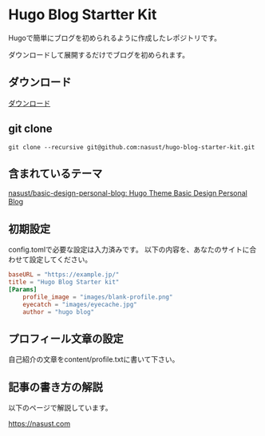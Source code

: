 # Hugo Blog Startter Kit

Hugoで簡単にブログを初められるように作成したレポジトリです。

ダウンロードして展開するだけでブログを初められます。



## ダウンロード

[ダウンロード](https://github.com/nasust/hugo-blog-starter-kit/archive/v0.1.zip)

## git clone

``git clone --recursive git@github.com:nasust/hugo-blog-starter-kit.git``

## 含まれているテーマ

[nasust/basic\-design\-personal\-blog: Hugo Theme Basic Design Personal Blog](https://github.com/nasust/basic-design-personal-blog)

## 初期設定

config.tomlで必要な設定は入力済みです。
以下の内容を、あなたのサイトに合わせて設定してください。

```toml
baseURL = "https://example.jp/"
title = "Hugo Blog Starter kit"
[Params]
    profile_image = "images/blank-profile.png"
    eyecatch = "images/eyecache.jpg"
    author = "hugo blog"
```
## プロフィール文章の設定

自己紹介の文章をcontent/profile.txtに書いて下さい。

## 記事の書き方の解説

以下のページで解説しています。

https://nasust.com


